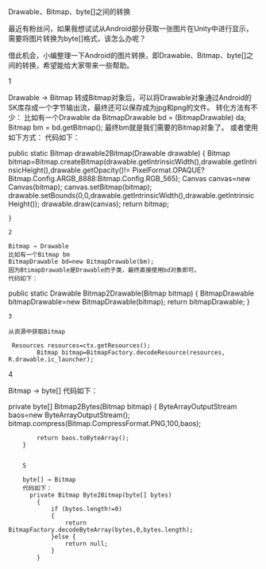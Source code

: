 Drawable、Bitmap、byte[]之间的转换

最近有粉丝问，如果我想试试从Android部分获取一张图片在Unity中进行显示，需要将图片转换为byte[]格式，该怎么办呢？

借此机会，小编整理一下Android的图片转换，即Drawable、Bitmap、byte[]之间的转换，希望能给大家带来一些帮助。

1

Drawable → Bitmap
转成Bitmap对象后，可以将Drawable对象通过Android的SK库存成一个字节输出流，最终还可以保存成为jpg和png的文件。
转化方法有不少：
比如有一个Drawable da
BitmapDrawable bd = (BitmapDrawable) da;
Bitmap bm = bd.getBitmap();
最终bm就是我们需要的Bitmap对象了。
或者使用如下方式：
代码如下：

 public static Bitmap drawable2Bitmap(Drawable drawable)
    {
        Bitmap bitmap=Bitmap.createBitmap(drawable.getIntrinsicWidth(),drawable.getIntrinsicHeight(),drawable.getOpacity()!= PixelFormat.OPAQUE?Bitmap.Config.ARGB_8888:Bitmap.Config.RGB_565);
        Canvas canvas=new Canvas(bitmap);
        canvas.setBitmap(bitmap);
        drawable.setBounds(0,0,drawable.getIntrinsicWidth(),drawable.getIntrinsicHeight());
        drawable.draw(canvas);
        return bitmap;

    }

    2

    Bitmap → Drawable
    比如有一个Bitmap bm
    BitmapDrawable bd=new BitmapDrawable(bm);
    因为BtimapDrawable是Drawable的子类，最终直接使用bd对象即可。
    代码如下：
 public static Drawable Bitmap2Drawable(Bitmap bitmap)
    {
        BitmapDrawable bitmapDrawable=new BitmapDrawable(bitmap);
        return bitmapDrawable;
    }

    3

    从资源中获取Bitmap

     Resources resources=ctx.getResources();
            Bitmap bitmap=BitmapFactory.decodeResource(resources, R.drawable.ic_launcher);


4

Bitmap → byte[]
代码如下：

 private byte[] Bitmap2Bytes(Bitmap bitmap)
        {
            ByteArrayOutputStream baos=new ByteArrayOutputStream();
            bitmap.compress(Bitmap.CompressFormat.PNG,100,baos);

            return baos.toByteArray();
        }


        5

        byte[] → Bitmap
        代码如下：
          private Bitmap Byte2Bitmap(byte[] bytes)
            {
                if (bytes.length!=0)
                {
                    return BitmapFactory.decodeByteArray(bytes,0,bytes.length);
                }else {
                    return null;
                }
            }